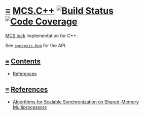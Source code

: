 # [≡](#contents) [MCS.C++](#) [![Build Status](https://travis-ci.org/per-framework/mcs.cpp.svg?branch=v1)](https://travis-ci.org/per-framework/mcs.cpp) [![Code Coverage](https://img.shields.io/codecov/c/github/per-framework/mcs.cpp/v1.svg)](https://codecov.io/gh/per-framework/mcs.cpp/branch/v1)

[MCS lock](http://web.mit.edu/6.173/www/currentsemester/readings/R06-scalable-synchronization-1991.pdf)
implementation for C++.

See [`synopsis.hpp`](provides/include/mcs_v1/synopsis.hpp) for the API.

## <a id="contents"></a> [≡](#contents) [Contents](#contents)

- [References](#references)

## <a id="references"></a> [≡](#contents) [References](#references)

- [Algorithms for Scalable Synchronization on Shared-Memory Multiprocessors](http://web.mit.edu/6.173/www/currentsemester/readings/R06-scalable-synchronization-1991.pdf)
